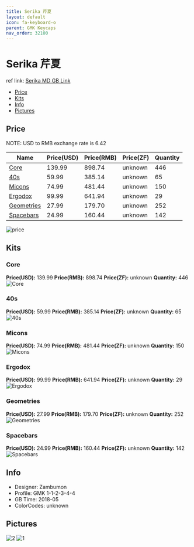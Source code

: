 ```yaml
---
title: Serika 芹夏
layout: default
icon: fa-keyboard-o
parent: GMK Keycaps
nav_order: 32100
---
```


# Serika 芹夏

ref link: [Serika MD GB Link](https://www.massdrop.com/buy/massdrop-x-zambumon-gmk-serika-custom-keycap-set)

* [Price](#price)
* [Kits](#kits)
* [Info](#info)
* [Pictures](#pictures)


## Price  
NOTE: USD to RMB exchange rate is 6.42

| Name          | Price(USD)    |  Price(RMB) |  Price(ZF) | Quantity |
| ------------- | ------------- |  ---------- |  --------- | -------- |
|[Core](#core)|139.99|898.74|unknown|446|
|[40s](#40s)|59.99|385.14|unknown|65|
|[Micons](#micons)|74.99|481.44|unknown|150|
|[Ergodox](#ergodox)|99.99|641.94|unknown|29|
|[Geometries](#geometries)|27.99|179.70|unknown|252|
|[Spacebars](#spacebars)|24.99|160.44|unknown|142|

<img src="{{ 'assets/images/gmk-keycaps/serika/price.jpg' | relative_url }}" alt="price" class="image featured">


## Kits
### Core
**Price(USD):** 139.99    **Price(RMB):** 898.74    **Price(ZF):** unknown    **Quantity:** 446  
<img src="{{ 'assets/images/gmk-keycaps/serika/kits_pics/core.jpg' | relative_url }}" alt="Core" class="image featured">

### 40s
**Price(USD):** 59.99    **Price(RMB):** 385.14    **Price(ZF):** unknown    **Quantity:** 65  
<img src="{{ 'assets/images/gmk-keycaps/serika/kits_pics/40s.jpg' | relative_url }}" alt="40s" class="image featured">

### Micons
**Price(USD):** 74.99    **Price(RMB):** 481.44    **Price(ZF):** unknown    **Quantity:** 150  
<img src="{{ 'assets/images/gmk-keycaps/serika/kits_pics/micons.jpg' | relative_url }}" alt="Micons" class="image featured">

### Ergodox
**Price(USD):** 99.99    **Price(RMB):** 641.94    **Price(ZF):** unknown    **Quantity:** 29  
<img src="{{ 'assets/images/gmk-keycaps/serika/kits_pics/ergodox.jpg' | relative_url }}" alt="Ergodox" class="image featured">

### Geometries
**Price(USD):** 27.99    **Price(RMB):** 179.70    **Price(ZF):** unknown    **Quantity:** 252  
<img src="{{ 'assets/images/gmk-keycaps/serika/kits_pics/geometries.jpg' | relative_url }}" alt="Geometries" class="image featured">

### Spacebars
**Price(USD):** 24.99    **Price(RMB):** 160.44    **Price(ZF):** unknown    **Quantity:** 142  
<img src="{{ 'assets/images/gmk-keycaps/serika/kits_pics/spacebars.jpg' | relative_url }}" alt="Spacebars" class="image featured">


## Info
* Designer: Zambumon
* Profile: GMK 1-1-2-3-4-4
* GB Time: 2018-05
* ColorCodes: unknown


## Pictures
<img src="{{ 'assets/images/gmk-keycaps/serika/rendering_pics/2.jpg' | relative_url }}" alt="2" class="image featured">
<img src="{{ 'assets/images/gmk-keycaps/serika/rendering_pics/1.jpg' | relative_url }}" alt="1" class="image featured">

